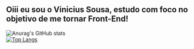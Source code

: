## Oiii eu sou o Vinicius Sousa, estudo com foco no objetivo de me tornar Front-End!


![Anurag's GitHub stats](https://github-readme-stats.vercel.app/api?username=ViniS0usa&count_private=true&card_width=380px&show_icons=true&theme=tokyonight)   
[![Top Langs](https://github-readme-stats.vercel.app/api/top-langs/?username=ViniS0usa&layout=compact&theme=onedark)](https://github.com/Vinis0usa/github-readme-stats)

